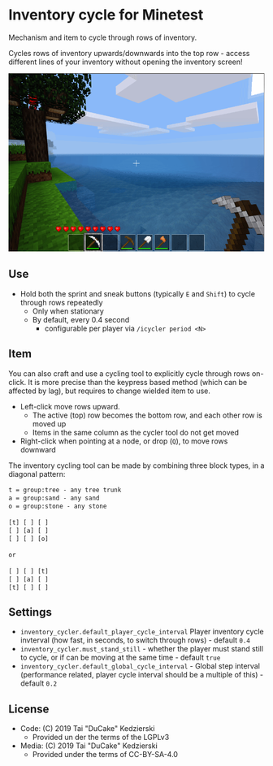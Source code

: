 # Inventory cycle for Minetest

Mechanism and item to cycle through rows of inventory.

Cycles rows of inventory upwards/downwards into the top row - access different lines of your inventory without opening the inventory screen!

![cycle your inventory](readmepics/inventory_cycler.gif)

## Use

* Hold both the sprint and sneak buttons (typically `E` and `Shift`) to cycle through rows repeatedly
    * Only when stationary
    * By default, every 0.4 second
        * configurable per player via `/icycler period <N>`

## Item

You can also craft and use a cycling tool to explicitly cycle through rows on-click. It is more precise than the keypress based method (which can be affected by lag), but requires to change wielded item to use.

* Left-click move rows upward.
    * The active (top) row becomes the bottom row, and each other row is moved up
    * Items in the same column as the cycler tool do not get moved
* Right-click when pointing at a node, or drop (`Q`), to move rows downward

The inventory cycling tool can be made by combining three block types, in a diagonal pattern:

```
t = group:tree - any tree trunk
a = group:sand - any sand
o = group:stone - any stone 

[t] [ ] [ ]
[ ] [a] [ ]
[ ] [ ] [o]

or

[ ] [ ] [t]
[ ] [a] [ ]
[t] [ ] [ ]

```

## Settings

* `inventory_cycler.default_player_cycle_interval` Player inventory cycle invterval (how fast, in seconds, to switch through rows) - default `0.4`
* `inventory_cycler.must_stand_still` - whether the player must stand still to cycle, or if can be moving at the same time - default `true`
* `inventory_cycler.default_global_cycle_interval` - Global step interval (performance related, player cycle interval should be a multiple of this) - default `0.2`

## License

* Code: (C) 2019 Tai "DuCake" Kedzierski
    * Provided un der the terms of the LGPLv3
* Media: (C) 2019 Tai "DuCake" Kedzierski
    * Provided under the terms of CC-BY-SA-4.0
